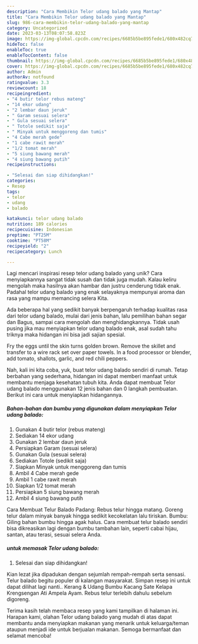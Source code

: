 ```yaml
---
description: "Cara Membikin Telor udang balado yang Mantap"
title: "Cara Membikin Telor udang balado yang Mantap"
slug: 986-cara-membikin-telor-udang-balado-yang-mantap
category: Uncategorized
date: 2023-03-13T08:07:58.823Z
image: https://img-global.cpcdn.com/recipes/6685b5be895fede1/680x482cq70/telor-udang-balado-foto-resep-utama.jpg
hideToc: false
enableToc: true
enableTocContent: false
thumbnail: https://img-global.cpcdn.com/recipes/6685b5be895fede1/680x482cq70/telor-udang-balado-foto-resep-utama.jpg
cover: https://img-global.cpcdn.com/recipes/6685b5be895fede1/680x482cq70/telor-udang-balado-foto-resep-utama.jpg
author: Admin
authorAv: notfound
ratingvalue: 3.3
reviewcount: 18
recipeingredient:
- "4 butir telor rebus mateng"
- "14 ekor udang"
- "2 lembar daun jeruk"
- " Garam sesuai selera"
- " Gula sesuai selera"
- " Totole sedikit saja"
- " Minyak untuk menggoreng dan tumis"
- "4 Cabe merah gede"
- "1 cabe rawit merah"
- "1/2 tomat merah"
- "5 siung bawang merah"
- "4 siung bawang putih"
recipeinstructions:

- "Selesai dan siap dihidangkan!"
categories:
- Resep
tags:
- telor
- udang
- balado

katakunci: telor udang balado 
nutrition: 189 calories
recipecuisine: Indonesian
preptime: "PT25M"
cooktime: "PT58M"
recipeyield: "2"
recipecategory: Lunch

---
```





Lagi mencari inspirasi resep telor udang balado yang unik? Cara menyiapkannya sangat tidak susah dan tidak juga mudah. Kalau keliru mengolah maka hasilnya akan hambar dan justru cenderung tidak enak. Padahal telor udang balado yang enak selayaknya mempunyai aroma dan rasa yang mampu memancing selera Kita.





Ada beberapa hal yang sedikit banyak berpengaruh terhadap kualitas rasa dari telor udang balado, mulai dari jenis bahan, lalu pemilihan bahan segar dan Bagus, sampai cara mengolah dan menghidangkannya. Tidak usah pusing jika mau menyiapkan telor udang balado enak,      asal sudah tahu triknya maka hidangan ini bisa jadi sajian spesial.














Fry the eggs until the skin turns golden brown. Remove the skillet and transfer to a wire rack set over paper towels. In a food processor or blender, add tomato, shallots, garlic, and red chili peppers.






Nah, kali ini kita coba, yuk, buat telor udang balado sendiri di rumah. Tetap berbahan yang sederhana, hidangan ini dapat memberi manfaat untuk membantu menjaga kesehatan tubuh kita. Anda dapat membuat Telor udang balado menggunakan 12 jenis bahan dan 0 langkah pembuatan. Berikut ini cara untuk menyiapkan hidangannya.

<!--inarticleads1-->

##### Bahan-bahan dan bumbu yang digunakan dalam menyiapkan Telor udang balado:

1. Gunakan 4 butir telor (rebus mateng)
1. Sediakan 14 ekor udang
1. Gunakan 2 lembar daun jeruk
1. Persiapkan  Garam (sesuai selera)
1. Gunakan  Gula (sesuai selera)
1. Sediakan  Totole (sedikit saja)
1. Siapkan  Minyak untuk menggoreng dan tumis
1. Ambil 4 Cabe merah gede
1. Ambil 1 cabe rawit merah
1. Siapkan 1/2 tomat merah
1. Persiapkan 5 siung bawang merah
1. Ambil 4 siung bawang putih


Cara Membuat Telur Balado Padang: Rebus telur hingga matang. Goreng telur dalam minyak banyak hingga sedikit kecokelatan lalu tiriskan. Bumbu: Giling bahan bumbu hingga agak halus. Cara membuat telur balado sendiri bisa dikreasikan lagi dengan bumbu tambahan lain, seperti cabai hijau, santan, atau terasi, sesuai selera Anda. 

<!--inarticleads2-->

#####  untuk memasak Telor udang balado:


1. Selesai dan siap dihidangkan!

Kian lezat jika dipadukan dengan sejumlah rempah-rempah serta sensasi. Telur balado begitu populer di kalangan masyarakat. Simpan resep ini untuk dapat dilihat lagi nanti.. Kerang &amp; Udang Bumbu Kacang Sate Kelapa Krengsengan Ati Ampela Ayam. Rebus telur terlebih dahulu sebelum digoreng. 

Terima kasih telah membaca resep yang kami tampilkan di halaman ini. Harapan kami, olahan Telor udang balado yang mudah di atas dapat membantu anda menyiapkan makanan yang menarik untuk keluarga/teman ataupun menjadi ide untuk berjualan makanan. Semoga bermanfaat dan selamat mencoba!
